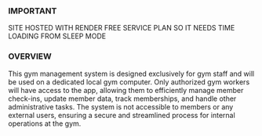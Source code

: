### IMPORTANT

SITE HOSTED WITH RENDER FREE SERVICE PLAN SO IT NEEDS TIME LOADING FROM SLEEP MODE

### OVERVIEW

This gym management system is designed exclusively for gym staff and will be used on a dedicated local gym computer. Only authorized gym workers will have access to the app, allowing them to efficiently manage member check-ins, update member data, track memberships, and handle other administrative tasks. The system is not accessible to members or any external users, ensuring a secure and streamlined process for internal operations at the gym.
